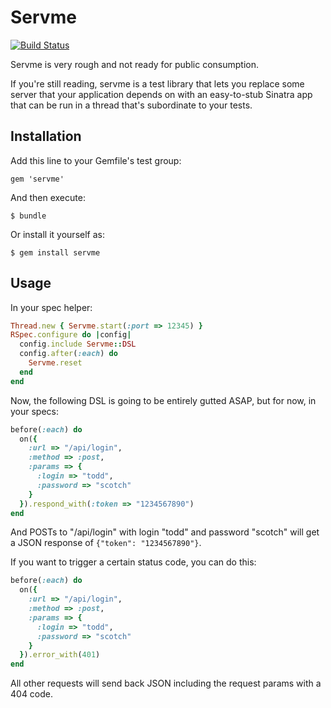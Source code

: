 # Servme

[![Build Status](https://travis-ci.org/testdouble/servme.png?branch=master)](https://travis-ci.org/testdouble/servme)

Servme is very rough and not ready for public consumption.

If you're still reading, servme is a test library that lets you replace some server that your application depends on with an easy-to-stub Sinatra app that can be run in a thread that's subordinate to your tests.

## Installation

Add this line to your Gemfile's test group:

    gem 'servme'

And then execute:

    $ bundle

Or install it yourself as:

    $ gem install servme

## Usage

In your spec helper:

``` ruby
Thread.new { Servme.start(:port => 12345) }
RSpec.configure do |config|
  config.include Servme::DSL
  config.after(:each) do
    Servme.reset
  end
end
```

Now, the following DSL is going to be entirely gutted ASAP, but for now, in your specs:

``` ruby
before(:each) do
  on({
    :url => "/api/login",
    :method => :post,
    :params => {
      :login => "todd",
      :password => "scotch"
    }
  }).respond_with(:token => "1234567890")
end
```

And POSTs to "/api/login" with login "todd" and password "scotch" will get a JSON response of `{"token": "1234567890"}`.

If you want to trigger a certain status code, you can do this:

``` ruby
before(:each) do
  on({
    :url => "/api/login",
    :method => :post,
    :params => {
      :login => "todd",
      :password => "scotch"
    }
  }).error_with(401)
end
```

All other requests will send back JSON including the request params with a 404 code.
